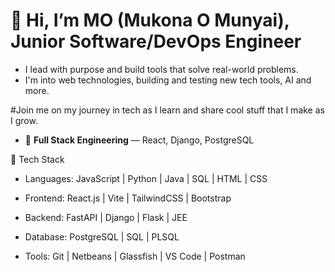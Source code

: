 # 👋 Hi, I’m MO (Mukona O Munyai), Junior Software/DevOps Engineer
- I lead with purpose and build tools that solve real-world problems.
- I'm into web technologies, building and testing new tech tools, AI and more.

#Join me on my journey in tech as I learn and share cool stuff that I make as I grow.

- 🔁 **Full Stack Engineering** — React, Django, PostgreSQL
 
🧰 Tech Stack
- Languages: JavaScript | Python | Java | SQL | HTML | CSS
  
- Frontend: React.js | Vite | TailwindCSS | Bootstrap

- Backend: FastAPI | Django | Flask | JEE

- Database: PostgreSQL | SQL | PLSQL

- Tools: Git | Netbeans | Glassfish | VS Code | Postman

